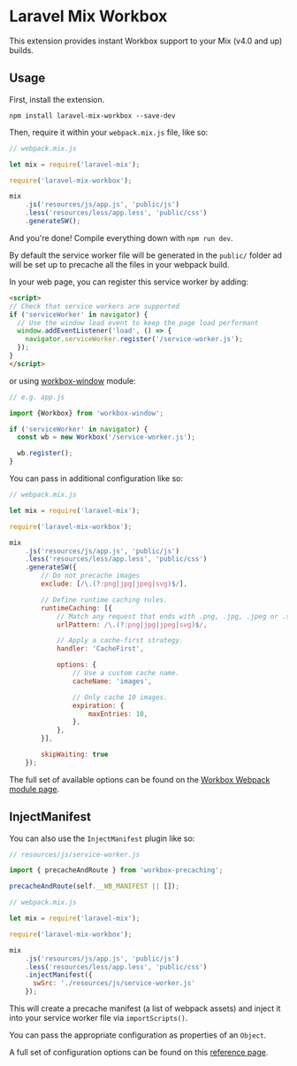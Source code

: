 # Laravel Mix Workbox

This extension provides instant Workbox support to your Mix (v4.0 and up) builds.

## Usage

First, install the extension.

```
npm install laravel-mix-workbox --save-dev
```

Then, require it within your `webpack.mix.js` file, like so:

```js
// webpack.mix.js

let mix = require('laravel-mix');

require('laravel-mix-workbox');

mix
    .js('resources/js/app.js', 'public/js')
    .less('resources/less/app.less', 'public/css')
    .generateSW();
```

And you're done! Compile everything down with `npm run dev`.

By default the service worker file will be generated in the `public/` folder ad will be set up to precache all the files in your webpack build.

In your web page, you can register this service worker by adding:

```html
<script>
// Check that service workers are supported
if ('serviceWorker' in navigator) {
  // Use the window load event to keep the page load performant
  window.addEventListener('load', () => {
    navigator.serviceWorker.register('/service-worker.js');
  });
}
</script>
```

or using [workbox-window](https://developers.google.com/web/tools/workbox/modules/workbox-window) module:

```js
// e.g. app.js

import {Workbox} from 'workbox-window';

if ('serviceWorker' in navigator) {
  const wb = new Workbox('/service-worker.js');

  wb.register();
}
```

You can pass in additional configuration like so:

```js
// webpack.mix.js

let mix = require('laravel-mix');

require('laravel-mix-workbox');

mix
    .js('resources/js/app.js', 'public/js')
    .less('resources/less/app.less', 'public/css')
    .generateSW({
        // Do not precache images
        exclude: [/\.(?:png|jpg|jpeg|svg)$/],

        // Define runtime caching rules.
        runtimeCaching: [{
            // Match any request that ends with .png, .jpg, .jpeg or .svg.
            urlPattern: /\.(?:png|jpg|jpeg|svg)$/,

            // Apply a cache-first strategy.
            handler: 'CacheFirst',

            options: {
                // Use a custom cache name.
                cacheName: 'images',

                // Only cache 10 images.
                expiration: {
                    maxEntries: 10,
                },
            },
        }],

        skipWaiting: true
    });
```

The full set of available options can be found on the [Workbox Webpack module page](https://developers.google.com/web/tools/workbox/modules/workbox-webpack-plugin).

## InjectManifest

You can also use the `InjectManifest` plugin like so:

```js
// resources/js/service-worker.js

import { precacheAndRoute } from 'workbox-precaching';

precacheAndRoute(self.__WB_MANIFEST || []);
```


```js
// webpack.mix.js

let mix = require('laravel-mix');

require('laravel-mix-workbox');

mix
    .js('resources/js/app.js', 'public/js')
    .less('resources/less/app.less', 'public/css')
    .injectManifest({
      swSrc: './resources/js/service-worker.js'
    });
```

This will create a precache manifest (a list of webpack assets) and inject it into your service worker file via `importScripts()`.

You can pass the appropriate configuration as properties of an `Object`.

A full set of configuration options can be found on this [reference page](https://developers.google.com/web/tools/workbox/reference-docs/latest/module-workbox-webpack-plugin.InjectManifest#InjectManifest).